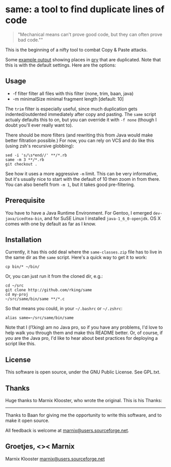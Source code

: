 same: a tool to find duplicate lines of code
============================================

> "Mechanical means can't prove good code, but they can often prove bad code.""

This is the beginning of a nifty tool to combat Copy & Paste attacks.

Some [example output](https://gist.github.com/2356c4677edb49eca331#L140)
showing places in [pry](http://github.com/pry/pry) that are duplicated. Note
that this is with the default settings. Here are the options:

Usage
-----

* -f filter       filter all files with this filter (none, trim, baan, java)
* -m minimalSize  minimal fragment length [default: 10]

The `trim` filter is especially useful, since much duplication gets
indented/outdented immediately after copy and pasting. The `same` script
actualy defaults this to on, but you can override it with `-f none` (though I
doubt you'll ever really want to).

There should be more filters (and rewriting this from Java would make better
filtration possible.) For now, you can rely on VCS and do like this (using
zsh's recursive globbing):

    sed -i 's/\s*end//' **/*.rb
    same -m 3 **/*.rb
    git checkout .

See how it uses a more aggressive `-m` limit. This can be very informative, but
it's usually nice to start with the default of 10 then zoom in from there. You
can also benefit from `-m 1`, but it takes good pre-filtering.

Prerequisite
------------

You have to have a Java Runtime Environment. For Gentoo, I emerged
`dev-java/icedtea-bin`, and for SuSE Linux I installed `java-1_6_0-openjdk`. OS
X comes with one by default as far as I know.

Installation
------------

Currently, it has this odd deal where the `same-classes.zip` file has to live
in the same dir as the `same` script. Here's a quick way to get it to work:

    cp bin/* ~/bin/

Or, you can just run it from the cloned dir, e.g.:

    cd ~/src
    git clone http://github.com/rking/same
    cd my-proj
    ~/src/same/bin/same **/*.c

So that means you could, in your `~/.bashrc` or `~/.zshrc`:

    alias same=~/src/same/bin/same

Note that I (☈king) am no Java pro, so if you have any problems, I'd love to
help walk you through them and make this README better. Or, of course, if *you*
are the Java pro, I'd like to hear about best practices for deploying a script
like this.

License
-------

This software is open source, under the GNU Public License. See GPL.txt.

Thanks
------

Huge thanks to Marnix Klooster, who wrote the original. This is his Thanks:

-----

Thanks to Baan for giving me the opportunity to write
this software, and to make it open source.

All feedback is welcome at marnix@users.sourceforge.net.

Groetjes,
 <><
Marnix
--
Marnix Klooster
marnix@users.sourceforge.net
